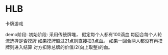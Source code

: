 # HLB
卡牌游戏

demo阶段:
初始阶段:
采用传统牌堆，
假定每个人都有100滴血
每回合每个人轮流选择是否摸牌
如果摸牌超过21点则直接扣3点血。
如果一回合两人都没有再摸牌则进入结算
对方扣除总牌的价值/2(向上取整)的血。